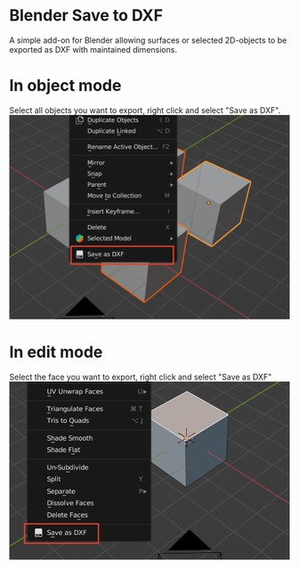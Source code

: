 # Blender Save to DXF
A simple add-on for Blender allowing surfaces or selected 2D-objects to be exported as DXF with maintained dimensions. 

# In object mode
Select all objects you want to export, right click and select "Save as DXF". 
![image](docs/selected_objects.png)

# In edit mode
Select the face you want to export, right click and select "Save as DXF"
![image](docs/edit_menu.png)

